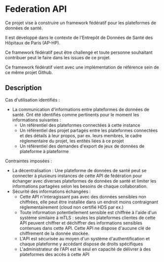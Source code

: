 # Federation API

Ce projet vise à construire un framework fédératif pour les plateformes de données de santé.

Il est développé dans le contexte de l'Entrepôt de Données de Santé des Hôpitaux de Paris (AP-HP).

Ce framework fédératif peut être challengé et toute personne souhaitant contribuer peut le faire dans les issues de ce projet.

Ce framework fédératif vient avec une implémentation de référence sein de ce même projet Github.

## Description

Cas d'utilisation identifiés :

* La communication d'informations entre plateformes de données de santé. Ont été identifiés comme pertinents pour le moment les informations suivantes :
  * Un référentiel des plateformes connectées à cette instance 
  * Un référentiel des projet partagés entre les plateformes connectées et des détails à leur propos, par ex. leurs membres, le cadre réglementaire du projet, les entités liées à ce projet
  * Un référentiel des demandes d'export de jeux de données de plateforme à plateforme

Contraintes imposées : 

* La décentralisation : Une plateforme de données de santé peut se connecter à plusieurs instances de cette API de fédération pour échanger avec diverses plateformes de données de santé et limiter les informations partagées selon les besoins de chaque collaboration.
* Sécurité des informations échangées :
  * Cette API n'interagissant pas avec des données sensibles non chiffrées, elle peut être installée dans un endroit moins contraignant réglementairement (cloud non certifié HDS par ex.)
  * Toute information potentiellement sensible est chiffrée à l'aide d'un système similaire à mTLS : seules les plateformes clientes de cette API peuvent chiffrer et déchiffrer des informations sensibles contenues dans cette API. Cette API ne dispose d'aucune clé de chiffrement de la donnée stockée.
  * L'API est sécurisée au moyen d'un système d'authentification et chaque plateforme y accédant dispose de droits spécifiques
  * L'administrateur de l'API est le seul en capacité de délivrer à des plateformes des accès à cette API

